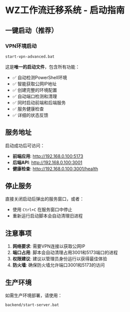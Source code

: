 # WZ工作流迁移系统 - 启动指南

## 一键启动（推荐）

### VPN环境启动
```bash
start-vpn-advanced.bat
```

这是**唯一的启动文件**，包含所有功能：
- ✅ 自动检测PowerShell环境
- ✅ 智能获取公网IP地址  
- ✅ 创建完整的环境配置
- ✅ 自动端口检测和清理
- ✅ 同时启动前端和后端服务
- ✅ 服务健康检查
- ✅ 详细的状态反馈

## 服务地址

启动成功后可访问：
- **前端应用**: http://192.168.0.100:5173
- **后端API**: http://192.168.0.100:3001  
- **健康检查**: http://192.168.0.100:3001/health

## 停止服务

直接关闭启动后弹出的服务窗口，或者：
- 使用 `Ctrl+C` 在服务窗口中停止
- 重新运行启动脚本会自动清理旧进程

## 注意事项

1. **网络要求**: 需要VPN连接以获取公网IP
2. **端口占用**: 脚本会自动清理占用3001和5173端口的进程
3. **权限建议**: 建议以管理员身份运行以获得最佳体验
4. **防火墙**: 确保防火墙允许端口3001和5173的访问

## 生产环境

如需生产环境部署，请使用：
```bash
backend/start-server.bat
```

